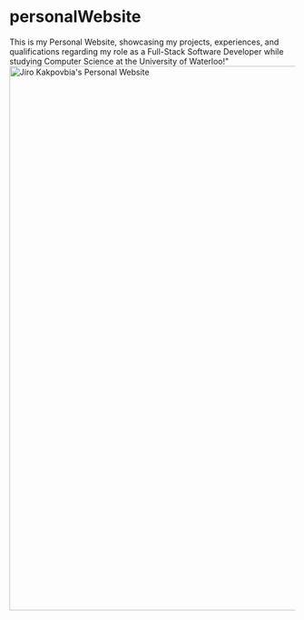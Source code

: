 # personalWebsite
This is my Personal Website, showcasing my projects, experiences, and qualifications regarding my role as a Full-Stack Software Developer while studying Computer Science at the University of Waterloo!"
<img width="1920" height="958" alt="Jiro Kakpovbia's Personal Website" src="https://github.com/user-attachments/assets/dafce886-c30a-43eb-b005-b5ae255ea6e0" />
